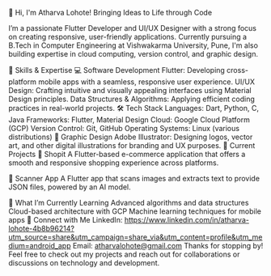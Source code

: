 👋 Hi, I'm Atharva Lohote!
Bringing Ideas to Life through Code

I’m a passionate Flutter Developer and UI/UX Designer with a strong focus on creating responsive, user-friendly applications. Currently pursuing a B.Tech in Computer Engineering at Vishwakarma University, Pune, I'm also building expertise in cloud computing, version control, and graphic design.

🌟 Skills & Expertise
💻 Software Development
Flutter: Developing cross-platform mobile apps with a seamless, responsive user experience.
UI/UX Design: Crafting intuitive and visually appealing interfaces using Material Design principles.
Data Structures & Algorithms: Applying efficient coding practices in real-world projects.
🛠️ Tech Stack
Languages: Dart, Python, C, Java
Frameworks: Flutter, Material Design
Cloud: Google Cloud Platform (GCP)
Version Control: Git, GitHub
Operating Systems: Linux (various distributions)
🎨 Graphic Design
Adobe Illustrator: Designing logos, vector art, and other digital illustrations for branding and UX purposes.
🚀 Current Projects
🔹 Shopit
A Flutter-based e-commerce application that offers a smooth and responsive shopping experience across platforms.

🔹 Scanner App
A Flutter app that scans images and extracts text to provide JSON files, powered by an AI model.

🌱 What I’m Currently Learning
Advanced algorithms and data structures
Cloud-based architecture with GCP
Machine learning techniques for mobile apps
🤝 Connect with Me
LinkedIn: https://www.linkedin.com/in/atharva-lohote-4b8b96214?utm_source=share&utm_campaign=share_via&utm_content=profile&utm_medium=android_app
Email: atharvalohote@gmail.com
Thanks for stopping by! Feel free to check out my projects and reach out for collaborations or discussions on technology and development.

